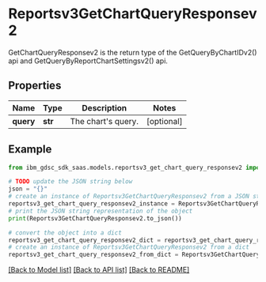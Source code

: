 # Reportsv3GetChartQueryResponsev2

GetChartQueryResponsev2 is the return type of the GetQueryByChartIDv2() api and GetQueryByReportChartSettingsv2() api.

## Properties

Name | Type | Description | Notes
------------ | ------------- | ------------- | -------------
**query** | **str** | The chart&#39;s query. | [optional] 

## Example

```python
from ibm_gdsc_sdk_saas.models.reportsv3_get_chart_query_responsev2 import Reportsv3GetChartQueryResponsev2

# TODO update the JSON string below
json = "{}"
# create an instance of Reportsv3GetChartQueryResponsev2 from a JSON string
reportsv3_get_chart_query_responsev2_instance = Reportsv3GetChartQueryResponsev2.from_json(json)
# print the JSON string representation of the object
print(Reportsv3GetChartQueryResponsev2.to_json())

# convert the object into a dict
reportsv3_get_chart_query_responsev2_dict = reportsv3_get_chart_query_responsev2_instance.to_dict()
# create an instance of Reportsv3GetChartQueryResponsev2 from a dict
reportsv3_get_chart_query_responsev2_from_dict = Reportsv3GetChartQueryResponsev2.from_dict(reportsv3_get_chart_query_responsev2_dict)
```
[[Back to Model list]](../README.md#documentation-for-models) [[Back to API list]](../README.md#documentation-for-api-endpoints) [[Back to README]](../README.md)


